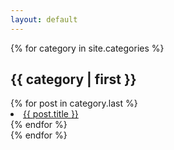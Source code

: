 ```yaml
---
layout: default
---
```


<body>
  <div class="index-wrapper">
      <div class="category-list">
        {% for category in site.categories %}
          <div class="category">
            <div class="cat-head">
              <h2>{{ category | first }}</h2>
              <!--<span>{{ category | last | size }}</span>-->
            </div>
            <div class="arc-list">
                {% for post in category.last %}
                    <li><a href="{{ post.url }}">{{ post.title }}</a><!--{{ post.date | date:"%d/%m/%Y"}}--></li>
                {% endfor %}
            </div>
          </div>
        {% endfor %}
      </div>
  </div>
</body>
